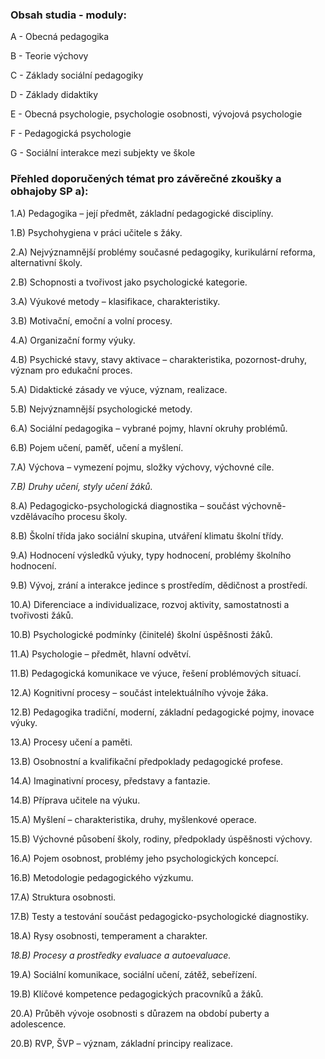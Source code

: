 ### Obsah studia - moduly: 

A - Obecná pedagogika

B - Teorie výchovy

C - Základy sociální pedagogiky

D - Základy didaktiky

E - Obecná psychologie, psychologie osobnosti, vývojová psychologie

F - Pedagogická psychologie

G - Sociální interakce mezi subjekty ve škole


### Přehled doporučených témat pro závěrečné zkoušky a obhajoby SP a):

1.A) Pedagogika – její předmět, základní pedagogické disciplíny.

1.B) Psychohygiena v práci učitele s žáky.

2.A) Nejvýznamnější problémy současné pedagogiky, kurikulární reforma, alternativní školy.

2.B) Schopnosti a tvořivost jako psychologické kategorie.

3.A) Výukové metody – klasifikace, charakteristiky.

3.B) Motivační, emoční a volní procesy.

4.A) Organizační formy výuky.

4.B) Psychické stavy, stavy aktivace – charakteristika, pozornost-druhy, význam pro edukační proces.

5.A) Didaktické zásady ve výuce, význam, realizace.

5.B) Nejvýznamnější psychologické metody.

6.A) Sociální pedagogika – vybrané pojmy, hlavní okruhy problémů.

6.B) Pojem učení, paměť, učení a myšlení.

7.A) Výchova – vymezení pojmu, složky výchovy, výchovné cíle.

*7.B) Druhy učení, styly učení žáků.*

8.A) Pedagogicko-psychologická diagnostika – součást výchovně-vzdělávacího procesu školy.

8.B) Školní třída jako sociální skupina, utváření klimatu školní třídy.

9.A) Hodnocení výsledků výuky, typy hodnocení, problémy školního hodnocení.

9.B) Vývoj, zrání a interakce jedince s prostředím, dědičnost a prostředí.

10.A) Diferenciace a individualizace, rozvoj aktivity, samostatnosti a tvořivosti žáků.

10.B) Psychologické podmínky (činitelé) školní úspěšnosti žáků.

11.A) Psychologie – předmět, hlavní odvětví.

11.B) Pedagogická komunikace ve výuce, řešení problémových situací.

12.A) Kognitivní procesy – součást intelektuálního vývoje žáka.

12.B) Pedagogika tradiční, moderní, základní pedagogické pojmy, inovace výuky.

13.A) Procesy učení a paměti.

13.B) Osobnostní a kvalifikační předpoklady pedagogické profese.

14.A) Imaginativní procesy, představy a fantazie.

14.B) Příprava učitele na výuku.

15.A) Myšlení – charakteristika, druhy, myšlenkové operace.

15.B) Výchovné působení školy, rodiny, předpoklady úspěšnosti výchovy.

16.A) Pojem osobnost, problémy jeho psychologických koncepcí.

16.B) Metodologie pedagogického výzkumu.

17.A) Struktura osobnosti.

17.B) Testy a testování součást pedagogicko-psychologické diagnostiky.

18.A) Rysy osobnosti, temperament a charakter.

*18.B) Procesy a prostředky evaluace a autoevaluace.*

19.A) Sociální komunikace, sociální učení, zátěž, sebeřízení.

19.B) Klíčové kompetence pedagogických pracovníků a žáků.

20.A) Průběh vývoje osobnosti s důrazem na období puberty a adolescence.

20.B) RVP, ŠVP – význam, základní principy realizace.
